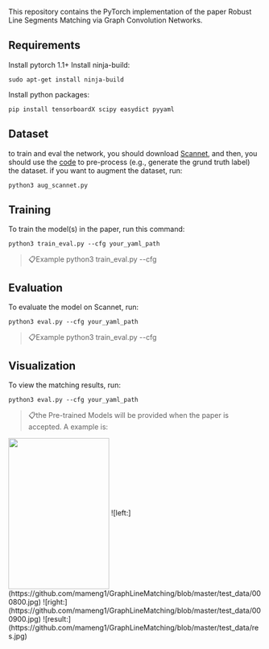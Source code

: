 This repository contains the PyTorch implementation of the paper Robust Line Segments Matching via Graph
Convolution Networks.

## Requirements
Install pytorch 1.1+
Install ninja-build: 
```setup 
sudo apt-get install ninja-build
```
Install python packages: 
```setup 
pip install tensorboardX scipy easydict pyyaml
```
## Dataset
to train and eval the  network, you should download [Scannet](), and then, you should use the [code]() to pre-process (e.g., generate the grund truth label) the dataset. if you want to augment the dataset, run:


```aug
python3 aug_scannet.py
```

## Training

To train the model(s) in the paper, run this command:

```train
python3 train_eval.py --cfg your_yaml_path
```
> 📋Example python3 train_eval.py --cfg

## Evaluation

To evaluate the model on Scannet, run:

```eval
python3 eval.py --cfg your_yaml_path
```
> 📋Example python3 train_eval.py --cfg

## Visualization
To view the matching results, run:

```vis
python3 eval.py --cfg your_yaml_path
```
> 📋the Pre-trained Models will be provided when the paper is accepted.
A example is:


<img src="https://github.com/mameng1/GraphLineMatching/blob/master/test_data/000800.jpg" width = "200" height = "300" alt="" align=center />
![left:](https://github.com/mameng1/GraphLineMatching/blob/master/test_data/000800.jpg) ![right:](https://github.com/mameng1/GraphLineMatching/blob/master/test_data/000900.jpg) 
![result:](https://github.com/mameng1/GraphLineMatching/blob/master/test_data/res.jpg)
